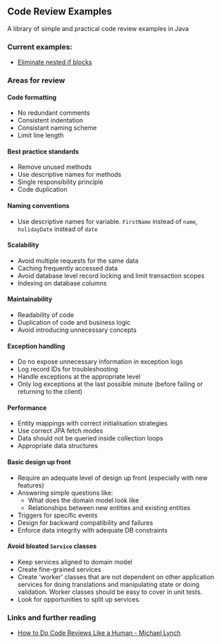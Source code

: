 ## Code Review Examples
A library of simple and practical code review examples in Java

### Current examples:
- [Eliminate nested if blocks](https://github.com/cobusbez/code-review-examples/blob/main/src/main/java/codesmells/nestedifblocks/NestedIfBlocks.java)

### Areas for review

#### Code formatting
- No redundant comments
- Consistent indentation
- Consistant naming scheme
- Limit line length
#### Best practice standards
- Remove unused methods
- Use descriptive names for methods
- Single responsibility principle
- Code duplication
#### Naming conventions
- Use descriptive names for variable. `FirstName` instead of `name`, `holidayDate` instead of `date`
#### Scalability
- Avoid multiple requests for the same data
- Caching frequently accessed data
- Avoid database level record locking and limit transaction scopes
- Indexing on database columns
#### Maintainability
- Readability of code
- Duplication of code and business logic
- Avoid introducing unnecessary concepts
#### Exception handling
- Do no expose unnecessary information in exception logs
- Log record IDs for troubleshooting
- Handle exceptions at the appropriate level
- Only log exceptions at the last possible minute (before failing or returning to the client)
#### Performance
- Entity mappings with correct initialisation strategies
- Use correct JPA fetch modes
- Data should not be queried inside collection loops
- Appropriate data structures
#### Basic design up front
- Require an adequate level of design up front (especially with new features)
- Answering simple questions like:
  - What does the domain model look like
  - Relationships between new entities and existing entities
- Triggers for specific events
- Design for backward compatibility and failures
- Enforce data integrity with adequate DB constraints
#### Avoid bloated `Service` classes
- Keep services aligned to domain model
- Create fine-grained services
- Create 'worker' classes that are not dependent on other application services for doing translations and manipulating state or doing validation. Worker classes should be easy to cover in unit tests.
- Look for opportunities to split up services.


### Links and further reading
- [How to Do Code Reviews Like a Human - Michael Lynch](https://www.youtube.com/watch?v=0t4_MfHgb_A)

